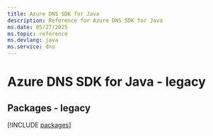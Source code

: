 ```yaml
---
title: Azure DNS SDK for Java
description: Reference for Azure DNS SDK for Java
ms.date: 05/27/2025
ms.topic: reference
ms.devlang: java
ms.service: dns
---
```

# Azure DNS SDK for Java - legacy
## Packages - legacy
[!INCLUDE [packages](dns-index.md)]
